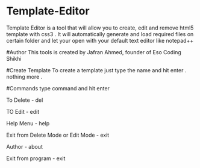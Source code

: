 # Template-Editor
Template Editor is a tool that will allow you to create, edit and remove html5 template with css3 . It will automatically generate and load required files on certain folder and let your open with your default text editor like notepad++

#Author
This tools is created by Jafran Ahmed, founder of Eso Coding Shikhi

#Create Template
To create a template just type the name and hit enter . nothing more . 

#Commands
type command and hit enter

To Delete - del

TO Edit - edit

Help Menu - help

Exit from Delete Mode or Edit Mode - exit

Author - about

Exit from program - exit
